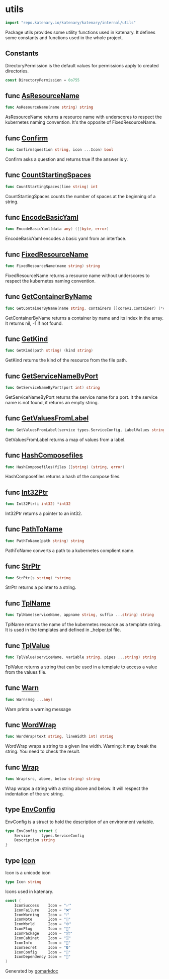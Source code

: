 <!-- Code generated by gomarkdoc. DO NOT EDIT -->

# utils

```go
import "repo.katenary.io/katenary/katenary/internal/utils"
```

Package utils provides some utility functions used in katenary. It defines some constants and functions used in the whole project.

## Constants

<a name="DirectoryPermission"></a>DirectoryPermission is the default values for permissions apply to created directories.

```go
const DirectoryPermission = 0o755
```

<a name="AsResourceName"></a>
## func [AsResourceName](<https://repo.katenary.io/Katenary/katenary/blob/feat-move-to-gitea/internal/utils/utils.go#L196>)

```go
func AsResourceName(name string) string
```

AsResourceName returns a resource name with underscores to respect the kubernetes naming convention. It's the opposite of FixedResourceName.

<a name="Confirm"></a>
## func [Confirm](<https://repo.katenary.io/Katenary/katenary/blob/feat-move-to-gitea/internal/utils/utils.go#L164>)

```go
func Confirm(question string, icon ...Icon) bool
```

Confirm asks a question and returns true if the answer is y.

<a name="CountStartingSpaces"></a>
## func [CountStartingSpaces](<https://repo.katenary.io/Katenary/katenary/blob/feat-move-to-gitea/internal/utils/utils.go#L41>)

```go
func CountStartingSpaces(line string) int
```

CountStartingSpaces counts the number of spaces at the beginning of a string.

<a name="EncodeBasicYaml"></a>
## func [EncodeBasicYaml](<https://repo.katenary.io/Katenary/katenary/blob/feat-move-to-gitea/internal/utils/utils.go#L178>)

```go
func EncodeBasicYaml(data any) ([]byte, error)
```

EncodeBasicYaml encodes a basic yaml from an interface.

<a name="FixedResourceName"></a>
## func [FixedResourceName](<https://repo.katenary.io/Katenary/katenary/blob/feat-move-to-gitea/internal/utils/utils.go#L190>)

```go
func FixedResourceName(name string) string
```

FixedResourceName returns a resource name without underscores to respect the kubernetes naming convention.

<a name="GetContainerByName"></a>
## func [GetContainerByName](<https://repo.katenary.io/Katenary/katenary/blob/feat-move-to-gitea/internal/utils/utils.go#L87>)

```go
func GetContainerByName(name string, containers []corev1.Container) (*corev1.Container, int)
```

GetContainerByName returns a container by name and its index in the array. It returns nil, \-1 if not found.

<a name="GetKind"></a>
## func [GetKind](<https://repo.katenary.io/Katenary/katenary/blob/feat-move-to-gitea/internal/utils/utils.go#L54>)

```go
func GetKind(path string) (kind string)
```

GetKind returns the kind of the resource from the file path.

<a name="GetServiceNameByPort"></a>
## func [GetServiceNameByPort](<https://repo.katenary.io/Katenary/katenary/blob/feat-move-to-gitea/internal/utils/utils.go#L77>)

```go
func GetServiceNameByPort(port int) string
```

GetServiceNameByPort returns the service name for a port. It the service name is not found, it returns an empty string.

<a name="GetValuesFromLabel"></a>
## func [GetValuesFromLabel](<https://repo.katenary.io/Katenary/katenary/blob/feat-move-to-gitea/internal/utils/utils.go#L129>)

```go
func GetValuesFromLabel(service types.ServiceConfig, LabelValues string) map[string]*EnvConfig
```

GetValuesFromLabel returns a map of values from a label.

<a name="HashComposefiles"></a>
## func [HashComposefiles](<https://repo.katenary.io/Katenary/katenary/blob/feat-move-to-gitea/internal/utils/hash.go#L12>)

```go
func HashComposefiles(files []string) (string, error)
```

HashComposefiles returns a hash of the compose files.

<a name="Int32Ptr"></a>
## func [Int32Ptr](<https://repo.katenary.io/Katenary/katenary/blob/feat-move-to-gitea/internal/utils/utils.go#L35>)

```go
func Int32Ptr(i int32) *int32
```

Int32Ptr returns a pointer to an int32.

<a name="PathToName"></a>
## func [PathToName](<https://repo.katenary.io/Katenary/katenary/blob/feat-move-to-gitea/internal/utils/utils.go#L106>)

```go
func PathToName(path string) string
```

PathToName converts a path to a kubernetes complient name.

<a name="StrPtr"></a>
## func [StrPtr](<https://repo.katenary.io/Katenary/katenary/blob/feat-move-to-gitea/internal/utils/utils.go#L38>)

```go
func StrPtr(s string) *string
```

StrPtr returns a pointer to a string.

<a name="TplName"></a>
## func [TplName](<https://repo.katenary.io/Katenary/katenary/blob/feat-move-to-gitea/internal/utils/utils.go#L22>)

```go
func TplName(serviceName, appname string, suffix ...string) string
```

TplName returns the name of the kubernetes resource as a template string. It is used in the templates and defined in \_helper.tpl file.

<a name="TplValue"></a>
## func [TplValue](<https://repo.katenary.io/Katenary/katenary/blob/feat-move-to-gitea/internal/utils/utils.go#L97>)

```go
func TplValue(serviceName, variable string, pipes ...string) string
```

TplValue returns a string that can be used in a template to access a value from the values file.

<a name="Warn"></a>
## func [Warn](<https://repo.katenary.io/Katenary/katenary/blob/feat-move-to-gitea/internal/utils/icons.go#L25>)

```go
func Warn(msg ...any)
```

Warn prints a warning message

<a name="WordWrap"></a>
## func [WordWrap](<https://repo.katenary.io/Katenary/katenary/blob/feat-move-to-gitea/internal/utils/utils.go#L159>)

```go
func WordWrap(text string, lineWidth int) string
```

WordWrap wraps a string to a given line width. Warning: it may break the string. You need to check the result.

<a name="Wrap"></a>
## func [Wrap](<https://repo.katenary.io/Katenary/katenary/blob/feat-move-to-gitea/internal/utils/utils.go#L71>)

```go
func Wrap(src, above, below string) string
```

Wrap wraps a string with a string above and below. It will respect the indentation of the src string.

<a name="EnvConfig"></a>
## type [EnvConfig](<https://repo.katenary.io/Katenary/katenary/blob/feat-move-to-gitea/internal/utils/utils.go#L123-L126>)

EnvConfig is a struct to hold the description of an environment variable.

```go
type EnvConfig struct {
    Service     types.ServiceConfig
    Description string
}
```

<a name="Icon"></a>
## type [Icon](<https://repo.katenary.io/Katenary/katenary/blob/feat-move-to-gitea/internal/utils/icons.go#L6>)

Icon is a unicode icon

```go
type Icon string
```

<a name="IconSuccess"></a>Icons used in katenary.

```go
const (
    IconSuccess    Icon = "✅"
    IconFailure    Icon = "❌"
    IconWarning    Icon = "❕"
    IconNote       Icon = "📝"
    IconWorld      Icon = "🌐"
    IconPlug       Icon = "🔌"
    IconPackage    Icon = "📦"
    IconCabinet    Icon = "🗄️"
    IconInfo       Icon = "🔵"
    IconSecret     Icon = "🔒"
    IconConfig     Icon = "🔧"
    IconDependency Icon = "🔗"
)
```

Generated by [gomarkdoc](<https://github.com/princjef/gomarkdoc>)
